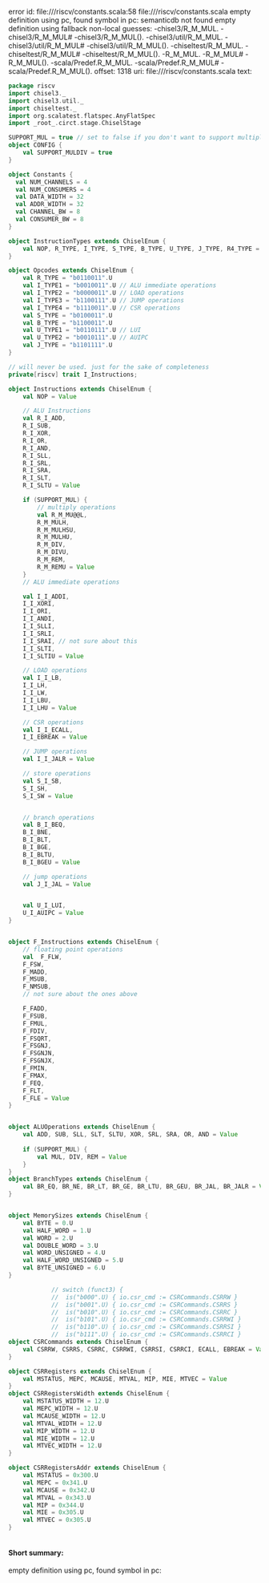 error id: file://<WORKSPACE>/riscv/constants.scala:58
file://<WORKSPACE>/riscv/constants.scala
empty definition using pc, found symbol in pc: 
semanticdb not found
empty definition using fallback
non-local guesses:
	 -chisel3/R_M_MUL.
	 -chisel3/R_M_MUL#
	 -chisel3/R_M_MUL().
	 -chisel3/util/R_M_MUL.
	 -chisel3/util/R_M_MUL#
	 -chisel3/util/R_M_MUL().
	 -chiseltest/R_M_MUL.
	 -chiseltest/R_M_MUL#
	 -chiseltest/R_M_MUL().
	 -R_M_MUL.
	 -R_M_MUL#
	 -R_M_MUL().
	 -scala/Predef.R_M_MUL.
	 -scala/Predef.R_M_MUL#
	 -scala/Predef.R_M_MUL().
offset: 1318
uri: file://<WORKSPACE>/riscv/constants.scala
text:
```scala
package riscv
import chisel3._
import chisel3.util._
import chiseltest._
import org.scalatest.flatspec.AnyFlatSpec
import _root_.circt.stage.ChiselStage

SUPPORT_MUL = true // set to false if you don't want to support multiplication
object CONFIG {
	val SUPPORT_MULDIV = true
}

object Constants {
  val NUM_CHANNELS = 4
  val NUM_CONSUMERS = 4
  val DATA_WIDTH = 32
  val ADDR_WIDTH = 32
  val CHANNEL_BW = 8
  val CONSUMER_BW = 8
}

object InstructionTypes extends ChiselEnum {
	val NOP, R_TYPE, I_TYPE, S_TYPE, B_TYPE, U_TYPE, J_TYPE, R4_TYPE = Value
}

object Opcodes extends ChiselEnum {
	val R_TYPE = "b0110011".U
	val I_TYPE1 = "b0010011".U // ALU immediate operations
	val I_TYPE2 = "b0000011".U // LOAD operations
	val I_TYPE3 = "b1100111".U // JUMP operations
	val I_TYPE4 = "b1110011".U // CSR operations
	val S_TYPE = "b0100011".U
	val B_TYPE = "b1100011".U
	val U_TYPE1 = "b0110111".U // LUI
	val U_TYPE2 = "b0010111".U // AUIPC
	val J_TYPE = "b1101111".U
}

// will never be used. just for the sake of completeness
private[riscv] trait I_Instructions;

object Instructions extends ChiselEnum {
	val NOP = Value

	// ALU Instructions	
	val R_I_ADD,
	R_I_SUB,
	R_I_XOR,
	R_I_OR,
	R_I_AND,
	R_I_SLL,
	R_I_SRL,
	R_I_SRA,
	R_I_SLT,
	R_I_SLTU = Value

	if (SUPPORT_MUL) {	
		// multiply operations
		val R_M_MU@@L,
		R_M_MULH,
		R_M_MULHSU,
		R_M_MULHU,
		R_M_DIV,
		R_M_DIVU,
		R_M_REM,
		R_M_REMU = Value
	}
	// ALU immediate operations

	val I_I_ADDI,
	I_I_XORI,
	I_I_ORI,
	I_I_ANDI,
	I_I_SLLI,
	I_I_SRLI,
	I_I_SRAI, // not sure about this
	I_I_SLTI,
	I_I_SLTIU = Value

	// LOAD operations
	val I_I_LB,
	I_I_LH,
	I_I_LW,
	I_I_LBU,
	I_I_LHU = Value

	// CSR operations
	val I_I_ECALL,
	I_I_EBREAK = Value

	// JUMP operations
	val I_I_JALR = Value

	// store operations
	val S_I_SB,
	S_I_SH,
	S_I_SW = Value


	// branch operations
	val B_I_BEQ,
	B_I_BNE,
	B_I_BLT,
	B_I_BGE,
	B_I_BLTU,
	B_I_BGEU = Value

	// jump operations
	val J_I_JAL = Value


	val U_I_LUI,
	U_I_AUIPC = Value
}


object F_Instructions extends ChiselEnum {
	// floating point operations
	val  F_FLW,
	F_FSW,
	F_MADD,
	F_MSUB,
	F_NMSUB,
	// not sure about the ones above

	F_FADD,
	F_FSUB,
	F_FMUL,
	F_FDIV,
	F_FSQRT,
	F_FSGNJ,
	F_FSGNJN,
	F_FSGNJX,
	F_FMIN,
	F_FMAX,
	F_FEQ,
	F_FLT,
	F_FLE = Value
}


object ALUOperations extends ChiselEnum {
	val ADD, SUB, SLL, SLT, SLTU, XOR, SRL, SRA, OR, AND = Value
	
	if (SUPPORT_MUL) {
		val MUL, DIV, REM = Value
	}
}
object BranchTypes extends ChiselEnum {
	val BR_EQ, BR_NE, BR_LT, BR_GE, BR_LTU, BR_GEU, BR_JAL, BR_JALR = Value
}


object MemorySizes extends ChiselEnum {
	val BYTE = 0.U
	val HALF_WORD = 1.U
	val WORD = 2.U
	val DOUBLE_WORD = 3.U
	val WORD_UNSIGNED = 4.U
	val HALF_WORD_UNSIGNED = 5.U
	val BYTE_UNSIGNED = 6.U
}

			// switch (funct3) {
			// 	is("b000".U) { io.csr_cmd := CSRCommands.CSRRW }
			// 	is("b001".U) { io.csr_cmd := CSRCommands.CSRRS }
			// 	is("b010".U) { io.csr_cmd := CSRCommands.CSRRC }
			// 	is("b101".U) { io.csr_cmd := CSRCommands.CSRRWI }
			// 	is("b110".U) { io.csr_cmd := CSRCommands.CSRRSI }
			// 	is("b111".U) { io.csr_cmd := CSRCommands.CSRRCI }
object CSRCommands extends ChiselEnum {
	val CSRRW, CSRRS, CSRRC, CSRRWI, CSRRSI, CSRRCI, ECALL, EBREAK = Value
}

object CSRRegisters extends ChiselEnum {
	val MSTATUS, MEPC, MCAUSE, MTVAL, MIP, MIE, MTVEC = Value
}
object CSRRegistersWidth extends ChiselEnum {
	val MSTATUS_WIDTH = 12.U
	val MEPC_WIDTH = 12.U
	val MCAUSE_WIDTH = 12.U
	val MTVAL_WIDTH = 12.U
	val MIP_WIDTH = 12.U
	val MIE_WIDTH = 12.U
	val MTVEC_WIDTH = 12.U
}

object CSRRegistersAddr extends ChiselEnum {
	val MSTATUS = 0x300.U
	val MEPC = 0x341.U
	val MCAUSE = 0x342.U
	val MTVAL = 0x343.U
	val MIP = 0x344.U
	val MIE = 0x305.U
	val MTVEC = 0x305.U
}



```


#### Short summary: 

empty definition using pc, found symbol in pc: 